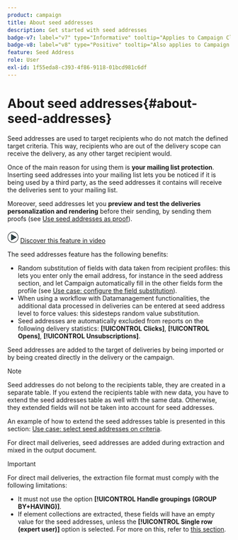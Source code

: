 ```yaml
---
product: campaign
title: About seed addresses
description: Get started with seed addresses
badge-v7: label="v7" type="Informative" tooltip="Applies to Campaign Classic v7"
badge-v8: label="v8" type="Positive" tooltip="Also applies to Campaign v8"
feature: Seed Address
role: User
exl-id: 1f55eda8-c393-4f86-9118-01bcd981c6df
---
```

# About seed addresses{#about-seed-addresses}

Seed addresses are used to target recipients who do not match the defined target criteria. This way, recipients who are out of the delivery scope can receive the delivery, as any other target recipient would.

Once of the main reason for using them is **your mailing list protection**. Inserting seed addresses into your mailing list lets you be noticed if it is being used by a third party, as the seed addresses it contains will receive the deliveries sent to your mailing list.

Moreover, seed addresses let you **preview and test the deliveries personalization and rendering** before their sending, by sending them proofs (see [Use seed addresses as proof](steps-defining-the-target-population.md#using-seed-addresses-as-proof)).

![](assets/do-not-localize/how-to-video.png) [Discover this feature in video](steps-defining-the-target-population.md#seeds-and-proofs-video)

The seed addresses feature has the following benefits:

* Random substitution of fields with data taken from recipient profiles: this lets you enter only the email address, for instance in the seed address section, and let Campaign automatically fill in the other fields form the profile (see [Use case: configure the field substitution](use-case-configuring-the-field-substitution.md)).
* When using a workflow with Datamanagement functionalities, the additional data processed in deliveries can be entered at seed address level to force values: this sidesteps random value substitution.
* Seed addresses are automatically excluded from reports on the following delivery statistics: **[!UICONTROL Clicks]**, **[!UICONTROL Opens]**, **[!UICONTROL Unsubscriptions]**.

Seed addresses are added to the target of deliveries by being imported or by being created directly in the delivery or the campaign.

>[!NOTE]
>
>Seed addresses do not belong to the recipients table, they are created in a separate table. If you extend the recipients table with new data, you have to extend the seed addresses table as well with the same data. Otherwise, they extended fields will not be taken into account for seed addresses.
>
>An example of how to extend the seed addresses table is presented in this section: [Use case: select seed addresses on criteria](use-case-selecting-seed-addresses-on-criteria.md).

For direct mail deliveries, seed addresses are added during extraction and mixed in the output document.

>[!IMPORTANT]
>
>For direct mail deliveries, the extraction file format must comply with the following limitations:  
>
>* It must not use the option **[!UICONTROL Handle groupings (GROUP BY+HAVING)]**.
>* If element collections are extracted, these fields will have an empty value for the seed addresses, unless the **[!UICONTROL Single row (expert user)]** option is selected. For more on this, refer to [this section](../../platform/using/executing-export-jobs.md#step-7---data-formatting).
>

